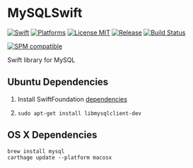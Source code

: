 # MySQLSwift

[![Swift](https://img.shields.io/badge/swift-2.2-orange.svg?style=flat)](https://developer.apple.com/swift/)
[![Platforms](https://img.shields.io/badge/platform-osx%20%7C%20linux-lightgrey.svg)](https://developer.apple.com/swift/)
[![License MIT](https://img.shields.io/badge/License-MIT-blue.svg?style=flat)](https://tldrlegal.com/license/mit-license)
[![Release](https://img.shields.io/github/release/pureswift/MySQLSwift.svg)](https://github.com/PureSwift/MySQLSwift/releases)
[![Build Status](https://travis-ci.org/PureSwift/MySQLSwift.svg?branch=master)](https://travis-ci.org/PureSwift/MySQLSwift)

[![SPM compatible](https://img.shields.io/badge/SPM-compatible-4BC51D.svg?style=flat)](https://github.com/apple/swift-package-manager)

Swift library for MySQL

## Ubuntu Dependencies

1. Install SwiftFoundation [dependencies](https://github.com/PureSwift/SwiftFoundation#compiling-on-ubuntu)

2. ```sudo apt-get install libmysqlclient-dev```

## OS X Dependencies

```
brew install mysql
carthage update --platform macosx
```